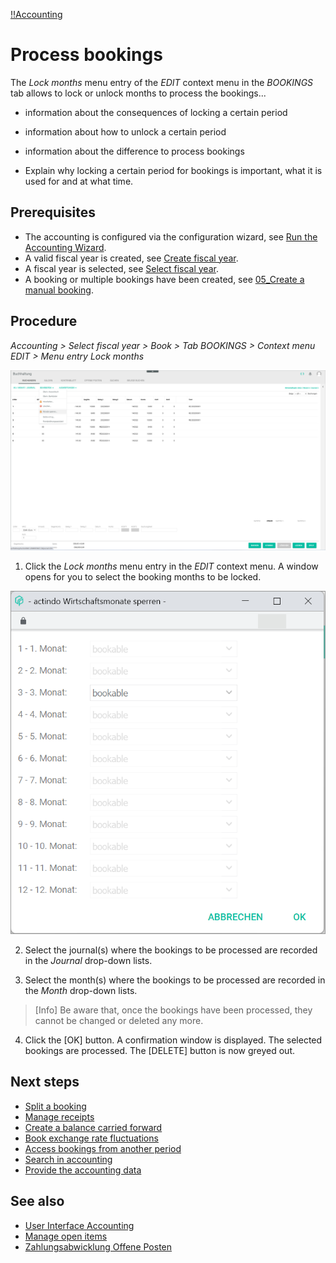 [!!Accounting](Actindo/Accounting)

# Process bookings

The *Lock months* menu entry of the *EDIT* context menu in the *BOOKINGS* tab allows to lock or unlock months to process the bookings...


[comment]: <> (Unsure, double check info/RS FH)

- information about the consequences of locking a certain period
- information about how to unlock a certain period
- information about the difference to process bookings

- Explain why locking a certain period for bookings is important, what it is used for and at what time.

## Prerequisites

- The accounting is configured via the configuration wizard, see [Run the Accounting Wizard](01_RunAccountingWizard.md).
- A valid fiscal year is created, see [Create fiscal year](04_ManageFiscalYear.md#create-a-fiscal-year).
- A fiscal year is selected, see [Select fiscal year](01_SelectFiscalYear.md).
- A booking or multiple bookings have been created, see [05_Create a manual booking](05_CreateManualBooking).

## Procedure

*Accounting > Select fiscal year > Book > Tab BOOKINGS > Context menu EDIT > Menu entry Lock months*

![Lock months](/Assets/Screenshots/Accounting/Book/Bookings/Bookings_LockMonths.png "[Lock months]")

1. Click the *Lock months* menu entry in the *EDIT* context menu.
A window opens for you to select the booking months to be locked.

  ![Lock months window](/Assets/Screenshots/Accounting/Book/Bookings/Bookings_LockMonths_Window.png "[Lock months window]")

2. Select the journal(s) where the bookings to be processed are recorded in the *Journal* drop-down lists.

3. Select the month(s) where the bookings to be processed are recorded in the *Month* drop-down lists.

  > [Info] Be aware that, once the bookings have been processed, they cannot be changed or deleted any more.

4. Click the [OK] button.
A confirmation window is displayed. The selected bookings are processed. The [DELETE] button is now greyed out.

[comment]: <> (Where do I see that bookings have been processed? Nothing changes in Bookings tab)

## Next steps

  - [Split a booking](09_SplitBooking)
  - [Manage receipts](10_ManageReceipts)
  - [Create a balance carried forward](11_CreateBalanceCarriedForward)
  - [Book exchange rate fluctuations](12_BookExchangeRateFluctuations)
  - [Access bookings from another period](13_AccessBookingsAnotherPeriod)
  - [Search in accounting](14_SearchAccounting)
  - [Provide the accounting data](15_ProviceAccountingData)

## See also

  - [User Interface Accounting](/Accounting/UserInterface/00_UserInterface.md)
  - [Manage open items](03_ManageOpenItems.md)
  - [Zahlungsabwicklung Offene Posten](#to_be_completed)
